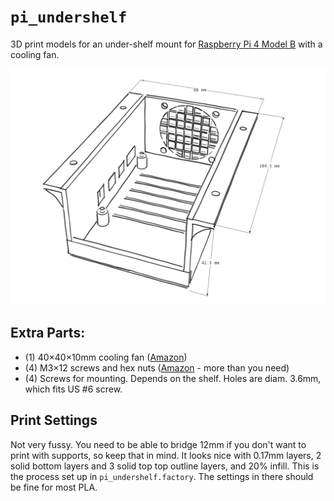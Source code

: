 # `pi_undershelf`

3D print models for an under-shelf mount for [Raspberry Pi 4 Model B](https://www.raspberrypi.org/products/raspberry-pi-4-model-b/) with a cooling fan.

![Pointless Fake Technical Drawing](/img/pi_undershelf.png)

## Extra Parts:

 * (1) 40×40×10mm cooling fan ([Amazon](https://www.amazon.com/gp/product/B07X6CXQLN/))
 * (4) M3×12 screws and hex nuts ([Amazon](https://www.amazon.com/gp/product/B0734NVR48/) - more than you need)
 * (4) Screws for mounting. Depends on the shelf. Holes are diam. 3.6mm, which fits US #6 screw.

## Print Settings

Not very fussy. You need to be able to bridge 12mm if you don't want to print with supports, so keep that in mind. It looks nice with 0.17mm layers, 2 solid bottom layers and  3 solid top top outline layers, and 20% infill. This is the process set up in `pi_undershelf.factory`. The settings in there should be fine for most PLA.
